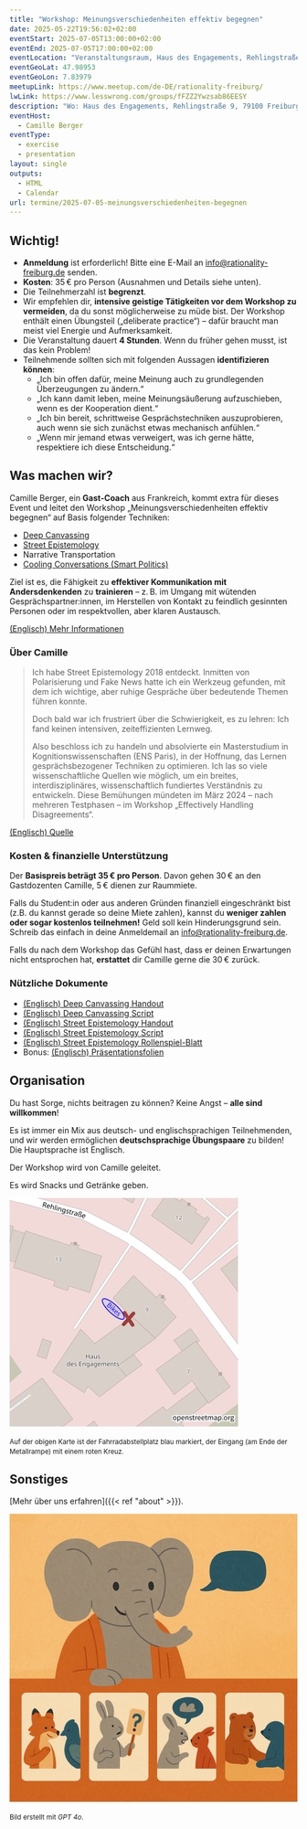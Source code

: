 ```yaml
---
title: "Workshop: Meinungsverschiedenheiten effektiv begegnen"
date: 2025-05-22T19:56:02+02:00
eventStart: 2025-07-05T13:00:00+02:00
eventEnd: 2025-07-05T17:00:00+02:00
eventLocation: "Veranstaltungsraum, Haus des Engagements, Rehlingstraße 9, 79100 Freiburg"
eventGeoLat: 47.98953
eventGeoLon: 7.83979
meetupLink: https://www.meetup.com/de-DE/rationality-freiburg/
lwLink: https://www.lesswrong.com/groups/fFZZ2Ywzsab86EESY
description: "Wo: Haus des Engagements, Rehlingstraße 9, 79100 Freiburg. Wann: Samstag, 5. Juli 2025 um 13:00 Uhr MESZ."
eventHost:
  - Camille Berger
eventType:
  - exercise
  - presentation
layout: single
outputs:
  - HTML
  - Calendar
url: termine/2025-07-05-meinungsverschiedenheiten-begegnen
---
```


## Wichtig!

* **Anmeldung** ist erforderlich! Bitte eine E-Mail an info@rationality-freiburg.de senden.
* **Kosten**: 35 € pro Person (Ausnahmen und Details siehe unten).
* Die Teilnehmerzahl ist **begrenzt**.
* Wir empfehlen dir, **intensive geistige Tätigkeiten vor dem Workshop zu vermeiden**, da du sonst möglicherweise zu müde bist. Der Workshop enthält einen Übungsteil („deliberate practice“) – dafür braucht man meist viel Energie und Aufmerksamkeit.
* Die Veranstaltung dauert **4 Stunden**. Wenn du früher gehen musst, ist das kein Problem!
* Teilnehmende sollten sich mit folgenden Aussagen **identifizieren können**:
  * „Ich bin offen dafür, meine Meinung auch zu grundlegenden Überzeugungen zu ändern.“
  * „Ich kann damit leben, meine Meinungsäußerung aufzuschieben, wenn es der Kooperation dient.“
  * „Ich bin bereit, schrittweise Gesprächstechniken auszuprobieren, auch wenn sie sich zunächst etwas mechanisch anfühlen.“
  * „Wenn mir jemand etwas verweigert, was ich gerne hätte, respektiere ich diese Entscheidung.“

## Was machen wir?

Camille Berger, ein **Gast-Coach** aus Frankreich, kommt extra für dieses Event und leitet den Workshop „Meinungsverschiedenheiten effektiv begegnen“ auf Basis folgender Techniken:

* [Deep Canvassing](https://deepcanvass.org/)
* [Street Epistemology](https://www.streetepistemology.com/)
* Narrative Transportation
* [Cooling Conversations (Smart Politics)](https://www.joinsmart.org/)

Ziel ist es, die Fähigkeit zu **effektiver Kommunikation mit Andersdenkenden** zu **trainieren** – z. B. im Umgang mit wütenden Gesprächspartner\:innen, im Herstellen von Kontakt zu feindlich gesinnten Personen oder im respektvollen, aber klaren Austausch.

[(Englisch) Mehr Informationen](https://www.effectivedisagreement.org/general-5)

### Über Camille

> Ich habe Street Epistemology 2018 entdeckt. Inmitten von Polarisierung und
> Fake News hatte ich ein Werkzeug gefunden, mit dem ich wichtige, aber ruhige
> Gespräche über bedeutende Themen führen konnte.
>
> Doch bald war ich frustriert über die Schwierigkeit, es zu lehren: Ich fand
> keinen intensiven, zeiteffizienten Lernweg.
>
> Also beschloss ich zu handeln und absolvierte ein Masterstudium in
> Kognitionswissenschaften (ENS Paris), in der Hoffnung, das Lernen
> gesprächsbezogener Techniken zu optimieren. Ich las so viele wissenschaftliche
> Quellen wie möglich, um ein breites, interdisziplinäres, wissenschaftlich
> fundiertes Verständnis zu entwickeln. Diese Bemühungen mündeten im März 2024
> – nach mehreren Testphasen – im Workshop „Effectively Handling Disagreements“.

[(Englisch) Quelle](https://www.effectivedisagreement.org/about-5)

### Kosten & finanzielle Unterstützung

Der **Basispreis beträgt 35 € pro Person**. Davon gehen 30 € an den Gastdozenten Camille, 5 € dienen zur Raummiete.

Falls du Student\:in oder aus anderen Gründen finanziell eingeschränkt bist (z.B. du kannst gerade so deine Miete zahlen), kannst du **weniger zahlen oder sogar kostenlos teilnehmen!** Geld soll kein Hinderungsgrund sein. Schreib das einfach in deine Anmeldemail an info@rationality-freiburg.de.

Falls du nach dem Workshop das Gefühl hast, dass er deinen Erwartungen nicht entsprochen hat, **erstattet** dir Camille gerne die 30 € zurück.

### Nützliche Dokumente

* [(Englisch) Deep Canvassing Handout](https://drive.google.com/file/d/1HrHsDaUQPKrrVm5umKP7NEbrIelPJuIi/view?usp=sharing)
* [(Englisch) Deep Canvassing Script](https://docs.google.com/document/d/148nhJU2wmXT-xZptDAGE8sNuVfJp5P0J/edit?usp=sharing&ouid=108846325180585995991&rtpof=true&sd=true)
* [(Englisch) Street Epistemology Handout](https://drive.google.com/file/d/1JPnHE51z8IlYVo1njAk3rwZqhfczy-MI/view?usp=sharing)
* [(Englisch) Street Epistemology Script](https://docs.google.com/document/d/1DwFY8Hq3p5W37nnR7kbOORbO0PmGPNp6yPSCbjznoNc/edit?usp=sharing)
* [(Englisch) Street Epistemology Rollenspiel-Blatt](https://docs.google.com/document/d/1m48Vg2Oy8lgVS8kGXnS8q82uA4pwSNuH/edit?usp=sharing&ouid=113012284588112267745&rtpof=true&sd=true)
* Bonus: [(Englisch) Präsentationsfolien](https://docs.google.com/presentation/d/1BC_7P50bPBMDDhDYViUcbKAgOpuLoSrDK32rmlxzWeg/edit?usp=sharing)

## Organisation

Du hast Sorge, nichts beitragen zu können? Keine Angst – **alle sind willkommen**!

Es ist immer ein Mix aus deutsch- und englischsprachigen Teilnehmenden, und wir werden ermöglichen **deutschsprachige Übungspaare** zu bilden! Die Hauptsprache ist Englisch.

Der Workshop wird von Camille geleitet.

Es wird Snacks und Getränke geben.

![Ort (Veranstaltungsraum, Haus des Engagements)](/images/hde-new-building-2.png)

<small>Auf der obigen Karte ist der Fahrradabstellplatz blau markiert, der Eingang (am Ende der Metallrampe) mit einem roten Kreuz.</small>

## Sonstiges

[Mehr über uns erfahren]({{< ref "about" >}}).

![Verspieltes Bild von ein paar Tieren, die mit Meinungsverschiedenheiten umgehen](cover.png "Verspieltes Bild von ein paar Tieren, die mit Meinungsverschiedenheiten umgehen")

<small>Bild erstellt mit *GPT 4o*.</small>
